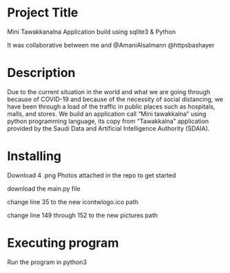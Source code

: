 # Project Title
Mini Tawakkanalna Application build using sqlite3 & Python 

It was collaborative between me and @AmaniAlsalmann @httpsbashayer

# Description
Due to the current situation in the world and what we are going through because of COVID-19
and because of the necessity of social distancing, we have been through a load of the traffic in
public places such as hospitals, malls, and stores. 
We build an application call “Mini tawakkalna” using python programming language, 
its copy from “Tawakkalna” application provided by the Saudi Data and Artificial Intelligence Authority (SDAIA). 

# Installing
Download 4 .png Photos attached in the repo to get started

download the main.py file 

change line 35 to the new icontwlogo.ico path 

change line 149 through 152 to the new pictures path 

# Executing program
Run the program in python3 
